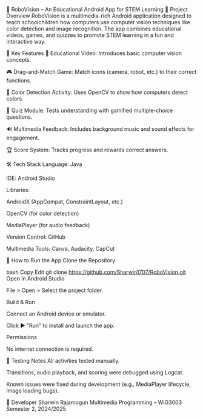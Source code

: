 📱 RoboVision – An Educational Android App for STEM Learning
🎯 Project Overview
RoboVision is a multimedia-rich Android application designed to teach schoolchildren how computers use computer vision techniques like color detection and image recognition. The app combines educational videos, games, and quizzes to promote STEM learning in a fun and interactive way.

📌 Key Features
🎥 Educational Video: Introduces basic computer vision concepts.

🎮 Drag-and-Match Game: Match icons (camera, robot, etc.) to their correct functions.

🎨 Color Detection Activity: Uses OpenCV to show how computers detect colors.

🧠 Quiz Module: Tests understanding with gamified multiple-choice questions.

🔊 Multimedia Feedback: Includes background music and sound effects for engagement.

🏆 Score System: Tracks progress and rewards correct answers.

🛠️ Tech Stack
Language: Java

IDE: Android Studio

Libraries:

AndroidX (AppCompat, ConstraintLayout, etc.)

OpenCV (for color detection)

MediaPlayer (for audio feedback)

Version Control: GitHub

Multimedia Tools: Canva, Audacity, CapCut

🚀 How to Run the App
Clone the Repository

bash
Copy
Edit
git clone https://github.com/Sharwin1707/RoboVision.git
Open in Android Studio

File > Open > Select the project folder.

Build & Run

Connect an Android device or emulator.

Click ▶️ "Run" to install and launch the app.

Permissions

No internet connection is required.

🧪 Testing Notes
All activities tested manually.

Transitions, audio playback, and scoring were debugged using Logcat.

Known issues were fixed during development (e.g., MediaPlayer lifecycle, image loading bugs).



👤 Developer
Sharwin Rajamogun
Multimedia Programming – WIG3003
Semester 2, 2024/2025
